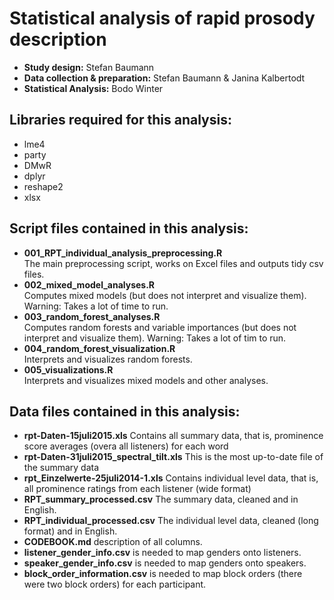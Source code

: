 Statistical analysis of rapid prosody description
=============

-	**Study design:** Stefan Baumann
-	**Data collection & preparation:** Stefan Baumann & Janina Kalbertodt
-	**Statistical Analysis:** Bodo Winter

## Libraries required for this analysis:

-	lme4
-	party
-	DMwR
-	dplyr
-	reshape2
-	xlsx

## Script files contained in this analysis:

-	**001_RPT_individual_analysis_preprocessing.R**<br>
	The main preprocessing script, works on Excel files and outputs tidy csv files.
-	**002_mixed_model_analyses.R**<br>
	Computes mixed models (but does not interpret and visualize them). Warning: Takes a lot of time to run.
-	**003_random_forest_analyses.R**<br>
	Computes random forests and variable importances (but does not interpret and visualize them). Warning: Takes a lot of tim to run.
-	**004_random_forest_visualization.R**<br>
	Interprets and visualizes random forests.
-	**005_visualizations.R**<br>
	Interprets and visualizes mixed models and other analyses.

## Data files contained in this analysis:

-	**rpt-Daten-15juli2015.xls**
	Contains all summary data, that is, prominence score averages (overa all listeners) for each word
-	**rpt-Daten-31juli2015_spectral_tilt.xls**
	This is the most up-to-date file of the summary data
-	**rpt_Einzelwerte-25juli2014-1.xls**
	Contains individual level data, that is, all prominence ratings from each listener (wide format)
-	**RPT_summary_processed.csv**
	The summary data, cleaned and in English.
-	**RPT_individual_processed.csv**
	The individual level data, cleaned (long format) and in English.
-	**CODEBOOK.md** description of all columns.
-	**listener_gender_info.csv** is needed to map genders onto listeners.
-	**speaker_gender_info.csv** is needed to map genders onto speakers.
-	**block_order_information.csv** is needed to map block orders (there were
	two block orders) for each participant.
